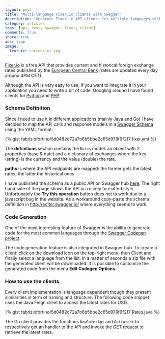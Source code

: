 ```yaml
---
layout: post
title: "Multi-language Fixer.io clients with Swagger"
description: "Generate Fixer.io API clients for multiple languages with Swagger"
category: articles
tags: [api, rest, swagger, fixer, client]
comments: true
share: true
ads: true
image:
  feature: currencies.jpg
---
```


<a href="http://fixer.io/" target="_blank">Fixer.io</a> is a free API that provides current
and historical foreign exchange rates published by the <a href="https://www.ecb.europa.eu/home/html/index.en.html"
 target="_blank">European Central Bank</a> (rates are updated every day around 4PM CET).

Although the API is very easy to use, if you want to integrate it in your application you need to
write a bit of code. Googling around I have found clients for <a href="https://pypi.python.org/pypi/pixer/0.0.2"
target="_blank">Python</a> and <a href="http://www.phpclasses.org/package/9799-PHP-Fetch-currency-exchange-rates-from-fixer-io.html"
target="_blank">PHP</a>.

### Schema Definition
Since I need to use it in different applications (mainly Java and Go) I have decided to map the API calls
and response models in a <a href="http://swagger.io/specification/" target="_blank">Swagger Schema</a>
using the YAML format.

{% gist fabriziofortino/5d0482c72a7b6b5bbe2c65d978f9f2f7 fixer.yml %}

The **definitions** section contains the ```Rates``` model: an object with 2 properties (base & date)
and a dictionary of exchanges where the key (string) is the currency and the value (double) the rate.

**paths** is where the API endpoints are mapped: the former gets the latest rates, the latter the historical ones.

I have published the schema as a public API on Swagger hub <a href="https://swaggerhub.com/api/fabriziofortino/fixer-io/1.0" target="_blank">here</a>. The right hand side
of the page shows the API in a nicely formatted style. Unfortunately the **Try this operation** button does not
to work due to a javascript bug in the website. As a workaround copy-paste the schema definition in
<a href="http://editor.swagger.io/" target="_blank">http://editor.swagger.io/</a> where everything seems to work.

### Code Generation
One of the most interesting feature of Swagger is the ability to generate code for the most common
languages through the <a href="https://github.com/swagger-api/swagger-codegen" target="_blank">Swagger Codegen project</a>.

The code generation feature is also integrated in Swagger hub. To create a client: click on the
download icon on the top-right menu, then Client and finally select a language from the list. In a matter of
seconds a zip file with the generated client will be downloaded. It is possible to customize the generated code
from the menu **Edit Codegen Options**.

### How to use the clients
Every client implementation is language dependent though they present similarities in term of naming and structure.
The following code snippet uses the Java Feign client to access the latest rates for USD.

{% gist fabriziofortino/5d0482c72a7b6b5bbe2c65d978f9f2f7 Rates.java %}

The Go client provides the functions ```NewRatesApi``` and ```GetLatest``` to respectively get an handler to the API
and invoke the GET request to retrieve the latest rates.
